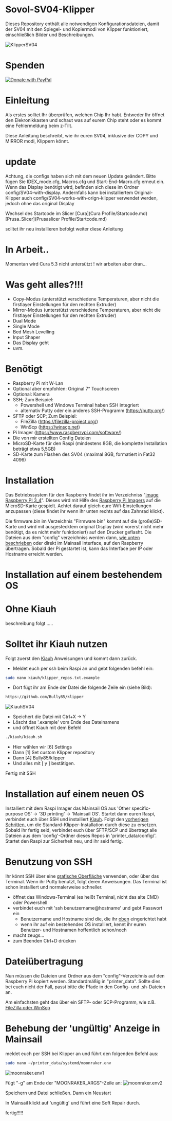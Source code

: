 # Sovol-SV04-Klipper
Dieses Repository enthält alle notwendigen Konfigurationsdateien, damit der SV04 mit den Spiegel- und Kopiermodi von Klipper funktioniert, einschließlich Bilder und Beschreibungen.

![KlipperSV04](docs/img/sv04klipper.png)


# Spenden

[![Donate with PayPal](https://raw.githubusercontent.com/stefan-niedermann/paypal-donate-button/master/paypal-donate-button.png)](https://www.paypal.com/donate/?hosted_button_id=L85ULXXQKALP6)


# Einleitung

Als erstes solltet Ihr überprüfen, welchen Chip Ihr habt. Entweder Ihr öffnet den Elekronikkasten und schaut was auf eurem Chip steht oder es kommt eine Fehlermeldung beim z-Tilt.

Diese Anleitung beschreibt, wie ihr euren SV04, inklusive der COPY und MIRROR modi, Klippern könnt.

# update
Achtung, die configs haben sich mit dem neuen Update geändert. Bitte fügen Sie IDEX_mode.cfg, Macros.cfg und Start-End-Macro.cfg erneut ein. Wenn das Display benötigt wird, befinden sich diese im Ordner config/SV04-with-display. Andernfalls kann bei installiertem Original-Klipper auch config/SV04-works-with-orign-klipper verwendet werden, jedoch ohne das original Display

Wechsel des Startcode im Slicer [Cura](Cura Profile/Startcode.md) [Prusa_Slicer](Prusaslicer Profile/Startcode.md)

solltet ihr neu installieren befolgt weiter diese Anleitung
# In Arbeit..
Momentan wird Cura 5.3 nicht untersützt ! wir arbeiten aber dran... 


# Was geht alles?!!!

- Copy-Modus (unterstützt verschiedene Temperaturen, aber nicht die firstlayer Einstellungen für den rechten Extruder)
- Mirror-Modus (unterstützt verschiedene Temperaturen, aber nicht die firstlayer Einstellungen für den rechten Extruder)
- Dual Mode
- Single Mode
- Bed Mesh Levelling
- Input Shaper
- Das Display geht
- uvm.


# Benötigt
- Raspberry Pi mit W-Lan
- Optional aber empfohlen: Original 7“ Touchscreen
- Optional: Kamera
- SSH; Zum Beispiel:
    - Powershell und Windows Terminal haben SSH integriert
    - alternativ Putty oder ein anderes SSH-Programm (https://putty.org/)
- SFTP oder SCP; Zum Beispiel:
    - FileZilla (https://filezilla-project.org/)
    - WinScp (https://winscp.net)
- Pi Imager (https://www.raspberrypi.com/software/)
- Die von mir erstellten Config Dateien
- MicroSD-Karte für den Raspi (mindestens 8GB, die komplette Installation beträgt etwa 5,5GB)
- SD-Karte zum Flashen des SV04 (maximal 8GB, formatiert in Fat32 4096)


# Installation

Das Betriebssystem für den Raspberry findet ihr im Verzeichniss "[image Raspberry PI 3_4](https://drive.google.com/drive/folders/1rZepxzwUR5QTXRXcv5EBYin_gFiMcKVD)". 
Dieses wird mit Hilfe des [Raspberry Pi Imagers](https://www.raspberrypi.com/software/) auf die MicroSD-Karte gespielt. 
Achtet darauf gleich eure Wifi-Einstellungen anzupassen (diese findet ihr wenn ihr unten rechts auf das Zahnrad klickt). 

Die firmware.bin im Verzeichnis "Firmware bin" kommt auf die (große)SD-Karte und wird mit ausgestecktem original Display (wird vorerst nicht mehr benötigt, da es nicht mehr funktioniert) auf den Drucker geflasht. 
Die Dateien aus dem "config" verzeichniss werden dann, [wie unten beschrieben](#dateiübertragung) oder direkt im Mainsail Interface, auf den Raspberry übertragen. Sobald der Pi gestartet ist, kann das Interface per IP oder Hostname erreicht werden.


# Installation auf einem bestehendem OS

# Ohne Kiauh

beschreibung folgt .....


# Solltet ihr Kiauh nutzen
Folgt zuerst den [Kiauh](https://github.com/th33xitus/kiauh) Anweisungen und kommt dann zurück.

- Meldet euch per ssh beim Raspi an und gebt folgenden befehl ein:
```sh
sudo nano kiauh/klipper_repos.txt.example
```

- Dort fügt ihr am Ende der Datei die folgende Zeile ein (siehe Bild):
```sh
https://github.com/Bully85/klipper
```
![KiauhSV04](docs/img/klipper_repos.txt.PNG)

- Speichert die Datei mit Ctrl+X -> Y
- Löscht das '.example' vom Ende des Dateinamens
- und öffnet Kiauh mit dem Befehl
```sh
./kiauh/kiauh.sh
```
- Hier wählen wir [6] Settings
- Dann [1] Set custom Klipper repository
- Dann [4] Bully85/klipper
- Und alles mit [ y ] bestätigen.

Fertig mit SSH


# Installation auf einem neuen OS

Installiert mit dem Raspi Imager das Mainsail OS aus 'Other specific-purpose OS' -> '3D printing' -> 'Mainsail OS'.
Startet dann euren Raspi, verbindet euch über SSH und installiert [Kiauh](https://github.com/th33xitus/kiauh).
Folgt den [vorherigen Schritten](#solltet-ihr-kiauh-nutzen), um die Standard-Klipper-Installation durch diese zu ersetzen.
Sobald ihr fertig seid, verbindet euch über SFTP/SCP und übertragt alle Dateien aus dem 'config'-Ordner dieses Repos in 'printer_data/config/'.
Startet den Raspi zur Sicherheit neu, und ihr seid fertig.


# Benutzung von SSH 

Ihr könnt SSH über eine [grafische Oberfläche](#benötigt) verwenden, oder über das Terminal.
Wenn ihr Putty benutzt, folgt deren Anweisungen.
Das Terminal ist schon installiert und normalerweise schneller.

- öffnet das Windows-Terminal (es heißt Terminal, nicht das alte CMD) oder Powershell
- verbindet euch mit 'ssh benutzername@hostname' und gebt Passwort ein
    - Benutzername und Hostname sind die, die ihr [oben](#installation-auf-einem-bestehenden-os) eingerichtet habt
    - wenn ihr auf ein bestehendes OS installiert, kennt ihr euren Benutzer- und Hostnamen hoffentlich schon/noch
- macht zeugs...
- zum Beenden Ctrl+D drücken


# Dateiübertragung 

Nun müssen die Dateien und Ordner aus dem "config"-Verzeichnis auf den Raspberry Pi kopiert werden. Standardmäßig in "printer_data".
Sollte dies bei euch nicht der Fall, passt bitte die Pfade in den Config- und .sh-Dateien an.

Am einfachsten geht das über ein SFTP- oder SCP-Programm, wie z.B. [FileZilla oder WinScp](#benötigt)


# Behebung der 'ungültig' Anzeige in Mainsail

meldet euch per SSH bei Klipper an und führt den folgenden Befehl aus:
```sh
sudo nano ~/printer_data/systemd/moonraker.env
```
![moonraker.env1](docs/img/moonraker.env1.JPG)

Fügt "-g" am Ende der "MOONRAKER_ARGS"-Zeile an:
![moonraker.env2](docs/img/moonraker.env2.JPG)

Speichern und Datei schließen.
Dann ein Neustart


In Mainsail klickt auf 'ungültig' und führt eine Soft Repair durch. 

fertig!!!!!
